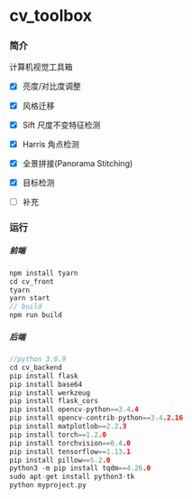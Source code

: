 # cv_toolbox

### 简介

计算机视觉工具箱

- [x] 亮度/对比度调整
- [x] 风格迁移
- [x] Sift 尺度不变特征检测
- [x] Harris 角点检测
- [x] 全景拼接(Panorama Stitching)
- [x] 目标检测
- [ ] 补充


### 运行

##### 前端

```c++
npm install tyarn
cd cv_front
tyarn
yarn start
// build
npm run build
```

##### 后端

```c++
//python 3.6.9
cd cv_backend
pip install flask
pip install base64
pip install werkzeug
pip install flask_cors 
pip install opencv-python==3.4.4
pip install opencv-contrib-python==3.4.2.16
pip install matplotlob==2.2.3
pip install torch==1.2.0
pip install torchvision==0.4.0
pip install tensorflow==1.13.1
pip install pillow==5.2.0
python3 -m pip install tqdm==4.26.0
sudo apt-get install python3-tk 
python myproject.py
```

